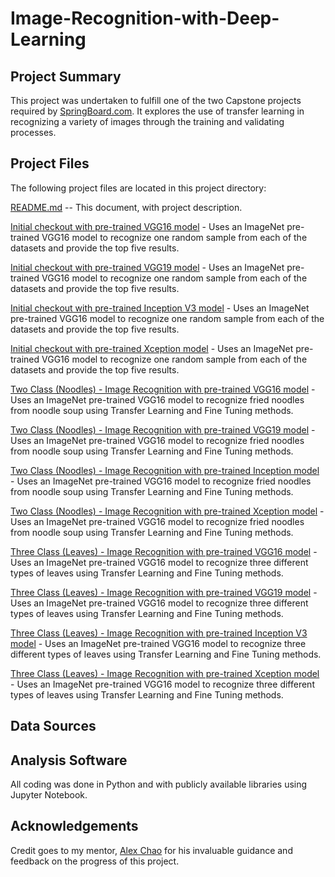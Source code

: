 # Image-Recognition-with-Deep-Learning

## Project Summary
This project was undertaken to fulfill one of the two Capstone projects required by [SpringBoard.com](https://springboard.com). It explores the use of transfer learning in recognizing a variety of images through the training and validating processes.

## Project Files
The following project files are located in this project directory:

[README.md](https://github.com/hbhasin/Image-Recognition-with-Deep-Learning/edit/master/README.md) -- This document, with project description.

[Initial checkout with pre-trained VGG16 model](https://github.com/hbhasin/Image-Recognition-with-Deep-Learning/blob/master/initial_check_vgg16.ipynb) - Uses an ImageNet pre-trained VGG16 model to recognize one random sample from each of the datasets and provide the top five results.

[Initial checkout with pre-trained VGG19 model](https://github.com/hbhasin/Image-Recognition-with-Deep-Learning/blob/master/initial_check_vgg19.ipynb) - Uses an ImageNet pre-trained VGG16 model to recognize one random sample from each of the datasets and provide the top five results.

[Initial checkout with pre-trained Inception V3 model](https://github.com/hbhasin/Image-Recognition-with-Deep-Learning/blob/master/initial_check_inception_v3.ipynb) - Uses an ImageNet pre-trained VGG16 model to recognize one random sample from each of the datasets and provide the top five results.

[Initial checkout with pre-trained Xception model](https://github.com/hbhasin/Image-Recognition-with-Deep-Learning/blob/master/initial_check_xception.ipynb) - Uses an ImageNet pre-trained VGG16 model to recognize one random sample from each of the datasets and provide the top five results.

[Two Class (Noodles) - Image Recognition with pre-trained VGG16 model](https://github.com/hbhasin/Image-Recognition-with-Deep-Learning/blob/master/noodles_with_pretrained_vgg16_model.ipynb) - Uses an ImageNet pre-trained VGG16 model to recognize fried noodles from noodle soup using Transfer Learning and Fine Tuning methods.

[Two Class (Noodles) - Image Recognition with pre-trained VGG19 model](https://github.com/hbhasin/Image-Recognition-with-Deep-Learning/blob/master/noodles_with_pretrained_vgg19_model.ipynb) - Uses an ImageNet pre-trained VGG16 model to recognize fried noodles from noodle soup using Transfer Learning and Fine Tuning methods.

[Two Class (Noodles) - Image Recognition with pre-trained Inception model](https://github.com/hbhasin/Image-Recognition-with-Deep-Learning/blob/master/noodles_with_pretrained_inception_v3_model.ipynb) - Uses an ImageNet pre-trained VGG16 model to recognize fried noodles from noodle soup using Transfer Learning and Fine Tuning methods.

[Two Class (Noodles) - Image Recognition with pre-trained Xception model](https://github.com/hbhasin/Image-Recognition-with-Deep-Learning/blob/master/noodles_with_pretrained_xception_model.ipynb) - Uses an ImageNet pre-trained VGG16 model to recognize fried noodles from noodle soup using Transfer Learning and Fine Tuning methods.

[Three Class (Leaves) - Image Recognition with pre-trained VGG16 model](https://github.com/hbhasin/Image-Recognition-with-Deep-Learning/blob/master/leaves_with_pretrained_vgg16_model.ipynb) - Uses an ImageNet pre-trained VGG16 model to recognize three different types of leaves using Transfer Learning and Fine Tuning methods.

[Three Class (Leaves) - Image Recognition with pre-trained VGG19 model](https://github.com/hbhasin/Image-Recognition-with-Deep-Learning/blob/master/leaves_with_pretrained_vgg19_model.ipynb) - Uses an ImageNet pre-trained VGG16 model to recognize three different types of leaves using Transfer Learning and Fine Tuning methods.

[Three Class (Leaves) - Image Recognition with pre-trained Inception V3 model](https://github.com/hbhasin/Image-Recognition-with-Deep-Learning/blob/master/leaves_with_pretrained_inception_v3_model.ipynb) - Uses an ImageNet pre-trained VGG16 model to recognize three different types of leaves using Transfer Learning and Fine Tuning methods.

[Three Class (Leaves) - Image Recognition with pre-trained Xception model](https://github.com/hbhasin/Image-Recognition-with-Deep-Learning/blob/master/leaves_with_pretrained_xception_model.ipynb) - Uses an ImageNet pre-trained VGG16 model to recognize three different types of leaves using Transfer Learning and Fine Tuning methods.

## Data Sources



## Analysis Software
All coding was done in Python and with publicly available libraries using Jupyter Notebook.



## Acknowledgements
Credit goes to my mentor, [Alex Chao](https://www.linkedin.com/in/alexchao56/) for his invaluable guidance and feedback on the progress of this project.

